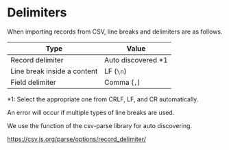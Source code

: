 # Delimiters

When importing records from CSV, line breaks and delimiters are as follows.

| Type                        | Value               |
| --------------------------- | ------------------- |
| Record delimiter            | Auto discovered \*1 |
| Line break inside a content | LF (`\n`)           |
| Field delimiter             | Comma (`,`)         |

\*1: Select the appropriate one from CRLF, LF, and CR automatically.

An error will occur if multiple types of line breaks are used.

We use the function of the csv-parse library for auto discovering.

https://csv.js.org/parse/options/record_delimiter/
